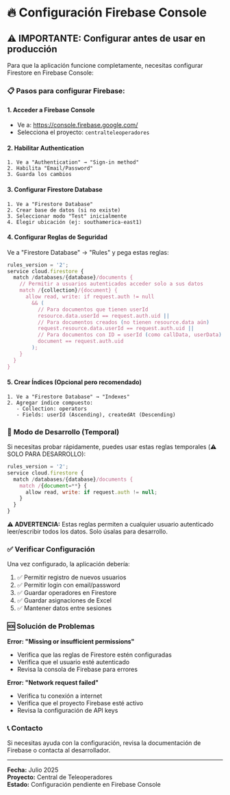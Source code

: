 # 🔥 Configuración Firebase Console

## ⚠️ IMPORTANTE: Configurar antes de usar en producción

Para que la aplicación funcione completamente, necesitas configurar Firestore en Firebase Console:

### 📋 Pasos para configurar Firebase:

#### **1. Acceder a Firebase Console**
- Ve a: https://console.firebase.google.com/
- Selecciona el proyecto: `centralteleoperadores`

#### **2. Habilitar Authentication**
```
1. Ve a "Authentication" → "Sign-in method"
2. Habilita "Email/Password"
3. Guarda los cambios
```

#### **3. Configurar Firestore Database**
```
1. Ve a "Firestore Database"
2. Crear base de datos (si no existe)
3. Seleccionar modo "Test" inicialmente
4. Elegir ubicación (ej: southamerica-east1)
```

#### **4. Configurar Reglas de Seguridad**
Ve a "Firestore Database" → "Rules" y pega estas reglas:

```javascript
rules_version = '2';
service cloud.firestore {
  match /databases/{database}/documents {
    // Permitir a usuarios autenticados acceder solo a sus datos
    match /{collection}/{document} {
      allow read, write: if request.auth != null 
        && (
          // Para documentos que tienen userId
          resource.data.userId == request.auth.uid ||
          // Para documentos creados (no tienen resource.data aún)
          request.resource.data.userId == request.auth.uid ||
          // Para documentos con ID = userId (como callData, userData)
          document == request.auth.uid
        );
    }
  }
}
```

#### **5. Crear Índices (Opcional pero recomendado)**
```
1. Ve a "Firestore Database" → "Indexes"
2. Agregar índice compuesto:
   - Collection: operators
   - Fields: userId (Ascending), createdAt (Descending)
```

### 🔧 **Modo de Desarrollo (Temporal)**

Si necesitas probar rápidamente, puedes usar estas reglas temporales (⚠️ SOLO PARA DESARROLLO):

```javascript
rules_version = '2';
service cloud.firestore {
  match /databases/{database}/documents {
    match /{document=**} {
      allow read, write: if request.auth != null;
    }
  }
}
```

**⚠️ ADVERTENCIA:** Estas reglas permiten a cualquier usuario autenticado leer/escribir todos los datos. Solo úsalas para desarrollo.

### ✅ **Verificar Configuración**

Una vez configurado, la aplicación debería:
1. ✅ Permitir registro de nuevos usuarios
2. ✅ Permitir login con email/password
3. ✅ Guardar operadores en Firestore
4. ✅ Guardar asignaciones de Excel
5. ✅ Mantener datos entre sesiones

### 🆘 **Solución de Problemas**

**Error: "Missing or insufficient permissions"**
- Verifica que las reglas de Firestore estén configuradas
- Verifica que el usuario esté autenticado
- Revisa la consola de Firebase para errores

**Error: "Network request failed"**
- Verifica tu conexión a internet
- Verifica que el proyecto Firebase esté activo
- Revisa la configuración de API keys

### 📞 **Contacto**
Si necesitas ayuda con la configuración, revisa la documentación de Firebase o contacta al desarrollador.

---
**Fecha:** Julio 2025  
**Proyecto:** Central de Teleoperadores  
**Estado:** Configuración pendiente en Firebase Console
